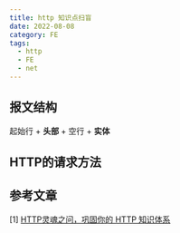 ```yaml
---
title: http 知识点扫盲
date: 2022-08-08
category: FE
tags: 
  - http
  - FE
  - net
---
```


<!-- more -->

## 报文结构

起始行 + **头部** + 空行 + **实体**

<!-- 行？\n -->

## HTTP的请求方法

<!-- 各种请求方法的作用 -->



## 参考文章

[1] [HTTP灵魂之问，巩固你的 HTTP 知识体系](https://juejin.cn/post/6844904100035821575)  

